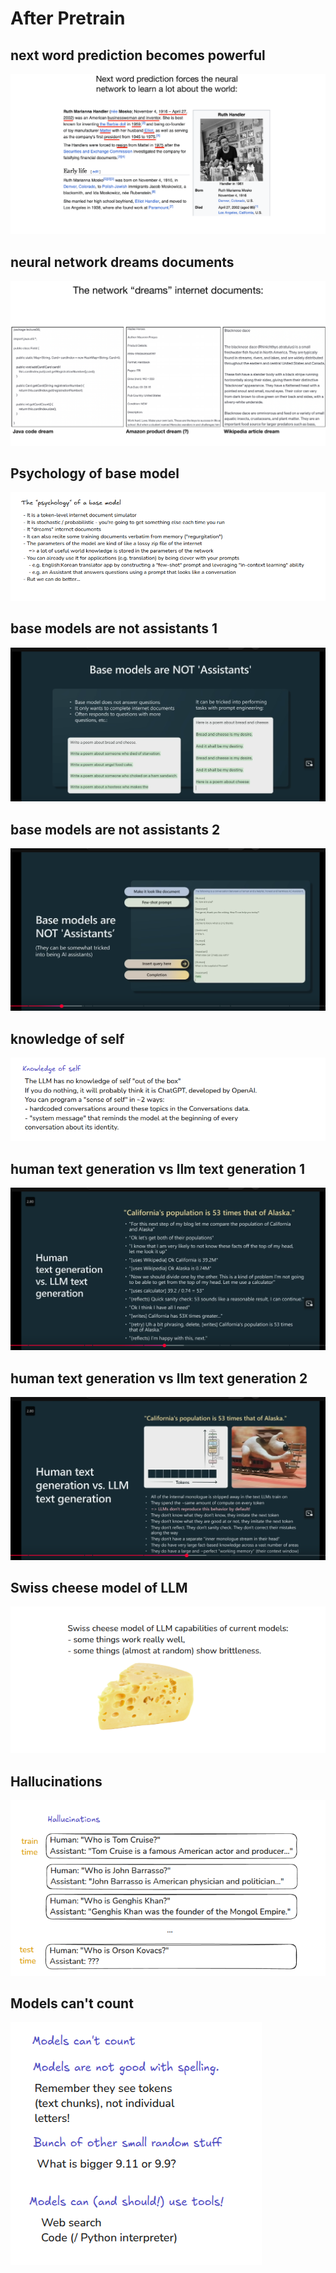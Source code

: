 # After Pretrain

## next word prediction becomes powerful

![](../images/next-word-prediction.png)

## neural network dreams documents

![](../images/neural-network-dreams-documents.png)

## Psychology of base model

![](../images/psychology-of-base-model.png)


## base models are not assistants 1

![](../images/base-models-are-not-assistants-1.png)

## base models are not assistants 2

![](../images/base-models-are-not-assistants-2.png)

## knowledge of self

![](../images/knowledge-of-self.png)

## human text generation vs llm text generation 1

![](../images/human-text-generation-vs-llm-text-generation-1.png)

## human text generation vs llm text generation 2

![](../images/human-text-generation-vs-llm-text-generation-2.png)

## Swiss cheese model of LLM

![](../images/swiss-cheese-model-of-llm.png)



## Hallucinations

![](../images/hallucinations.png)

## Models can't count

![](../images/models-cant-count.png)
